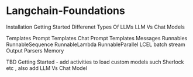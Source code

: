 # Langchain-Foundations
Installation
Getting Started
    Differenet Types Of LLMs
    LLM Vs Chat Models
    
Templates
    Prompt Templates
    Chat Prompt Templates
    Messages
Runnables
    RunnableSequence
    RunnableLambda
    RunnableParallel
LCEL
    batch
    stream
Output Parsers
Memory 


TBD 
 Getting Started - add activities to load custom models such Sherlock etc , also add LLM Vs Chat Model